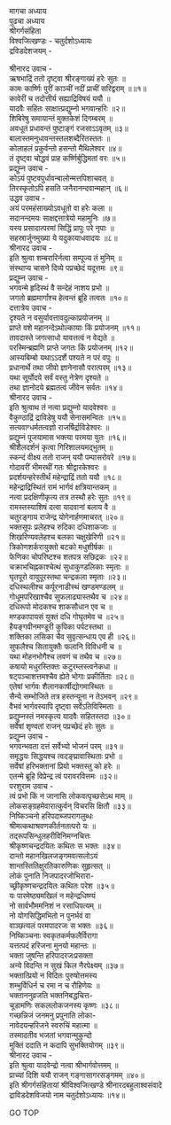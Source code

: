 मागचा अध्याय  
पुढचा अध्याय  
श्रीगर्गसंहिता  
विश्वजित्खण्डः - चतुर्दशोऽध्यायः  
द्रविडदेशजयम् -  
  
श्रीनारद उवाच -  
ऋषभाद्रिं ततो दृष्ट्वा श्रीरङ्गाख्यं हरेः सुतः ॥  
कामः कार्ष्णिः पुरीं काञ्चीं नदीं प्राचीं सरिद्वराम् ॥॥१॥  
कावेरीं च तदोत्तीर्य सह्याद्रिविषयं ययौ ॥  
यादवैः सहितः साक्षात्प्रद्युम्नो भगवान्हरिः ॥२॥  
शिबिरेषु समायान्तं मुक्तकेशं दिगम्बरम् ॥  
अवधूतं प्रधावन्तं पुष्टाङ्गं रजसाऽऽवृतम् ॥३॥  
बालास्तमनुधावन्तस्तलशब्दैरितस्ततः ॥  
कोलाहलं प्रकुर्वन्तो हसन्तो मैथिलेश्वर ॥४॥  
तं दृष्ट्वा चोद्धवं प्राह कर्ष्णिर्बुद्धिमतां वरः ॥५॥  
प्रद्युम्न उवाच -  
कोऽयं पुष्टवपुर्धावन्बालोन्मत्तपिशाचवत् ॥  
तिरस्कृतोऽपि हसति जनैरानन्दवान्महान् ॥६॥  
उद्धव उवाच -  
अयं परमहंसाख्योऽवधूतो वा हरेः कला ॥  
सदानन्दमयः साक्षद्दत्तात्रेयो महामुनिः ॥७॥  
यस्य प्रसादात्परमां सिद्धिं प्रापुः परे नृपाः ॥  
सहस्रार्जुनमुख्या ये यदुकायाधवादयः ॥८॥  
श्रीनारद उवाच -  
इति श्रुत्वा शम्बरारिर्नत्वा सम्पूज्य तं मुनिम् ॥  
संस्थाप्य चासने दिव्ये पप्रच्छेदं यदूत्तमः ॥९॥  
प्रद्युम्न उवाच -  
भगवन्मे हृदिस्थं वै सन्देहं नाशय प्रभो ॥  
जगतो ब्रह्ममार्गांश्च हेत्वन्तं ब्रूहि तत्वतः ॥१०॥  
दत्तात्रेय उवाच -  
दृश्यते न वसुर्यावत्तावदुल्काप्रयोजनम् ॥  
प्राप्ते वशे महानन्देऽथोल्कायाः किं प्रयोजनम् ॥११॥  
तावदास्ते जगत्साधो यावत्तत्वं न वेद्यते ॥  
परस्मिन्ब्रह्मणि प्राप्ते जगतः किं प्रयोजनम् ॥१२॥  
आस्यबिम्बो यथाऽऽदर्शे पश्यते न परं वपुः ॥  
प्रधानार्थे तथा जीवो ज्ञानेनासौ परात्परम् ॥१३॥  
यथा सूर्योदये सर्वं वस्तु नेत्रेण दृश्यते ॥  
तथा ज्ञानोदये ब्रह्मतत्वं जीवेन सर्वतः ॥१४॥  
श्रीनारद उवाच -  
इति श्रुत्वाथ तं नत्वा प्रद्युम्नो यादवेश्वरः ॥  
वैकुण्ठाद्रिं द्राविडेषु ययौ सेनासमन्वितः ॥१५॥  
सत्यवाग्धर्मतत्वज्ञो राजर्षिर्द्राविडेश्वरः ॥  
प्रद्युम्नं पूजयामास भक्त्या परमया युतः ॥१६॥  
श्रीशैलदर्शनं कृत्वा गिरिशालयमद्‌भुतम् ॥  
स्कन्दं वीक्ष्य ततो राजन् ययौ पम्पासरोवरे ॥१७॥  
गोदावरीं भीमरथीं गतः श्रीद्वारकेश्वरः ॥  
प्रदर्शयन्हरेस्तीर्थं महेन्द्राद्रिं ततो ययौ ॥१८॥  
महेन्द्राद्रिस्थितं रामं भार्गवं क्षत्रियान्तकम् ॥  
नत्वा प्रदक्षिणीकृत्य तत्र तस्थौ हरेः सुतः ॥१९॥  
रामस्तस्याशिषं दत्वा यादवानां बलाय वै ॥  
चतुरङ्गाय राजेन्द्र योगेनार्हणमाचरत् ॥२०॥  
भक्तसूपः प्रलेहश्च रुदिका दधिशाकजाः ॥  
शिखरिण्यवलेहश्च बलका चक्षुखेरिणी ॥२१॥  
त्रिकोणशर्करायुक्तो बटको मधुशीर्षकः ॥  
फेणिका चोपरिष्टश्च शतपत्र सछिद्रकः ॥२२॥  
चक्राभचिह्नकाश्चेत्थं सुधाकुण्डलिकाः स्मृताः ॥  
घृतपूरो वायुपूरस्तथा चन्द्रकला स्मृताः ॥२३॥  
दधिस्थलीश्च कर्पूरनाडीस्थं खण्डमण्डलम् ॥  
गोधूमपरिखाश्चैव सुफलाढ्यास्तथैव च ॥२४॥  
दधिरूपो मोदकश्च शाकसौधान एव च ॥  
मण्डकापायसं युक्तं दधि गोघृतमेव च ॥२५॥  
हैयङ्गवीनमण्डूरी कुपिका पर्पटस्तथा ॥  
शक्तिका लसिका चैव सुवृत्सन्धाय एव ही ॥२६॥  
सुफलैश्च सितायुक्तैः फलानि विविधनी च ॥  
यथा मोहनभोगैश्च लवणं च तथैव च ॥२७॥  
कषायो मधुरस्तिक्तः कटुरम्लस्त्वनेकधा ॥  
षट्पञ्चाशत्तमश्चैव ह्येते भोगाः प्रकीर्तिताः ॥२८॥  
एतेषां भार्गवः शैलानकार्षीद्योगमास्थितः ॥  
सैन्ये सम्भोजिते तत्र हस्तन्यूना न तेऽभवन् ॥२९॥  
वैभवं भार्गवस्यापि दृष्ट्वा सर्वेऽतिविस्मिताः ॥  
प्रद्युम्नस्तं नमस्कृत्य यादवैः सहितस्तदा ॥३०॥  
सर्वेषां शृण्वतां राजन् पप्रच्छेदं हरेः सुतः ॥  
प्रद्युम्न उवाच -  
भगवन्भवता दत्तं सर्वेभ्यो भोजनं परम् ॥३१॥  
समृद्धयः सिद्धयश्च त्वदङ्घ्रावास्थिताः प्रभो ॥  
सर्वेषां हरिभक्तानां प्रियो भक्तस्तु को हरेः ॥  
एतन्मे ब्रूहि विप्रेन्द्र त्वं परावरवित्तमः ॥३२॥  
परशुराम उवाच -  
त्वं प्रभो किं न जानासि लोकवत्पृच्छसेऽथ माम् ॥  
लोकसङ्ग्रहमेवारात्कुर्वन् विचरसि क्षितौ ॥३३॥  
निष्किञ्चनो हरिपदाब्जपरागलुब्धः  
     श्रीमत्कथाश्रवणकीर्तनतत्परो यः ॥  
तद्‌रूपसिन्धुलहरीविनिमग्नचित्तः  
     श्रीकृष्णचन्द्रदयितः कथितः स भक्तः ॥३४॥  
दान्तो महानखिलजङ्गमवत्सलोऽयं  
     शान्तस्तितिक्षुरतिकारुणिकः सुहृत्सत् ॥  
लोकं पुनाति निजपादरजोभिरारा-  
     च्छ्रीकृष्णचन्द्रदयितः कथितः परेश ॥३५॥  
यः पारमेष्ठ्यमखिलं न महेन्द्रधिष्ण्यं  
     नो सार्वभौममनिशं न रसाधिपत्यम् ॥  
नो योगसिद्धिमभितो न पुनर्भवं वा  
     वाञ्छत्यलं परमपादरजः स भक्तः ॥३६॥  
निष्किञ्चनाः स्वकृतकर्मफलैर्विरागा  
     यत्तत्पदं हरिजना मुनयो महान्तः ॥  
भक्ता जुषन्ति हरिपादरजःप्रसक्ता  
     अन्ये विदन्ति न सुखं किल नैरपेक्ष्यम् ॥३७॥  
भक्तात्प्रियो न विदितः पुरुषोत्तमस्य  
     शम्भुर्विधिर्न च रमा न च रौहिणेयः ॥  
भक्ताननुव्रजति भक्तनिबद्धचित्त-  
     चूडामणिः सकललोकजनस्य कृष्णः ॥३८॥  
गच्छन्निजं जनमनु प्रपुनाति लोका-  
     नावेदयन्हरिजने स्वरुचिं महात्मा ॥  
तस्मादतीव भजतां भगवान्मुकुन्दो  
     मुक्तिं ददाति न कदापि सुभक्तियोगम् ॥३९॥  
श्रीनारद उवाच -  
इति श्रुत्वा यादवेन्द्रो नत्वा श्रीभार्गवोत्तमम् ॥  
प्राच्यां दिशि ययौ राजन् गङ्गासागरसङ्गमम् ॥४०॥  
इति श्रीगर्गसंहितायां श्रीविश्वजित्खण्डे श्रीनारदबहुलाश्वसंवादे  
द्राविडदेशविजयो नाम चतुर्दशोऽध्यायः ॥१४॥  
  
GO TOP
